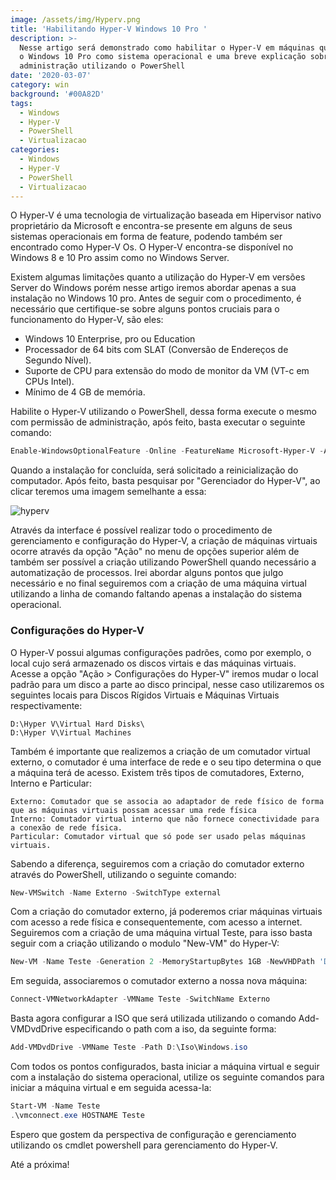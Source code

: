 ```yaml
---
image: /assets/img/Hyperv.png
title: 'Habilitando Hyper-V Windows 10 Pro '
description: >-
  Nesse artigo será demonstrado como habilitar o Hyper-V em máquinas que possuem
  o Windows 10 Pro como sistema operacional e uma breve explicação sobre a
  administração utilizando o PowerShell
date: '2020-03-07'
category: win
background: '#00A82D'
tags:
  - Windows
  - Hyper-V
  - PowerShell
  - Virtualizacao
categories:
  - Windows
  - Hyper-V
  - PowerShell
  - Virtualizacao
---
```

O Hyper-V é uma tecnologia de virtualização baseada em Hipervisor nativo proprietário da Microsoft e encontra-se presente em alguns de seus sistemas operacionais em forma de feature, podendo também ser encontrado como Hyper-V Os. O Hyper-V encontra-se disponível no Windows 8 e 10 Pro assim como no Windows Server. 

Existem algumas limitações quanto a utilização do Hyper-V em versões Server do Windows porém nesse artigo iremos abordar apenas a sua instalação no Windows 10 pro. Antes de seguir com o procedimento, é necessário que certifique-se sobre alguns pontos cruciais para o funcionamento do Hyper-V, são eles: 

* Windows 10 Enterprise, pro ou Education
* Processador de 64 bits com SLAT (Conversão de Endereços de Segundo Nível).
* Suporte de CPU para extensão do modo de monitor da VM (VT-c em CPUs Intel).
* Mínimo de 4 GB de memória.



Habilite o Hyper-V utilizando o PowerShell, dessa forma execute o mesmo com permissão de administração, após feito, basta executar o seguinte comando:

```powershell
Enable-WindowsOptionalFeature -Online -FeatureName Microsoft-Hyper-V -All
```



Quando a instalação for concluída, será solicitado a reinicialização do computador. Após feito, basta pesquisar por  "Gerenciador do Hyper-V", ao clicar teremos uma imagem semelhante a essa:

![hyperv](/assets/img/hyperv1.png "hyperv")

Através da interface é possível realizar todo o procedimento de gerenciamento e configuração do Hyper-V, a criação de máquinas virtuais ocorre através da opção "Ação" no menu de opções superior além de também ser possível a criação utilizando PowerShell quando necessário a automatização de processos. Irei abordar alguns pontos que julgo necessário e no final seguiremos com a criação de uma máquina virtual utilizando a linha de comando faltando apenas a instalação do sistema operacional.

### Configurações do Hyper-V

O Hyper-V possui algumas configurações padrões, como por exemplo, o local cujo será armazenado os discos virtais e das máquinas virtuais. Acesse a opção "Ação > Configurações do Hyper-V" iremos mudar o local padrão para um disco a parte ao disco principal, nesse caso utilizaremos os seguintes locais para Discos Rígidos Virtuais e Máquinas Virtuais respectivamente:

```
D:\Hyper V\Virtual Hard Disks\
D:\Hyper V\Virtual Machines
```

Também é importante que realizemos a criação de um comutador virtual externo, o comutador é uma interface de rede e o seu tipo determina o que a máquina terá de acesso. Existem três tipos de comutadores, Externo, Interno e Particular:

```
Externo: Comutador que se associa ao adaptador de rede físico de forma que as máquinas virtuais possam acessar uma rede física
Interno: Comutador virtual interno que não fornece conectividade para a conexão de rede física.
Particular: Comutador virtual que só pode ser usado pelas máquinas virtuais.
```



Sabendo a diferença, seguiremos com a criação do comutador externo através do PowerShell, utilizando o seguinte comando:

```powershell
New-VMSwitch -Name Externo -SwitchType external 
```

Com a criação do comutador externo, já poderemos criar máquinas virtuais com acesso a rede física e consequentemente, com acesso a internet. Seguiremos com a criação de uma máquina virtual Teste, para isso basta seguir com a criação utilizando o modulo "New-VM" do Hyper-V:

```powershell
New-VM -Name Teste -Generation 2 -MemoryStartupBytes 1GB -NewVHDPath 'D:\Hyper V\Teste\Teste.vhdx' -NewVHDSizeBytes 100GB
```

Em seguida, associaremos o comutador externo a nossa nova máquina:

```powershell
Connect-VMNetworkAdapter -VMName Teste -SwitchName Externo
```

Basta agora configurar a ISO que será utilizada utilizando o comando Add-VMDvdDrive especificando o path com a iso, da seguinte forma:

```powershell
Add-VMDvdDrive -VMName Teste -Path D:\Iso\Windows.iso
```

Com todos os pontos configurados, basta iniciar a máquina virtual e seguir com a instalação do sistema operacional, utilize os seguinte comandos para iniciar a máquina virtual e em seguida acessa-la:

```powershell
Start-VM -Name Teste
.\vmconnect.exe HOSTNAME Teste 
```

Espero que gostem da perspectiva de configuração e gerenciamento utilizando os cmdlet powershell para gerenciamento do Hyper-V.

Até a próxima!
